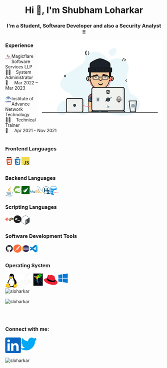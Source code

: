 <h1 align="center">Hi 👋, I'm Shubham Loharkar </h1>

<h3 align="center">I'm a Student, Software Developer and also a Security Analyst !!</h3>

<img align="right" alt="coding" width="400" src="Icons/coding.gif" />


<h3 align="left">Experience</h3>
<p align="left">
<img align="left" alt="MFS" width="20px" src="Icons/mfs.jpg" /> Magicflare Software Services LLP <br> 👨‍💻 &nbsp;&nbsp; System Administrator <br> 💼 &nbsp; &nbsp;  Mar 2022 – Mar 2023 <br></br>
<img align="left" alt="iant" width="20px" src="Icons/iant.jpg" /> Institute of Advance Network Technology <br> 👨‍🏫 &nbsp;&nbsp; Technical Trainer <br> 💼 &nbsp; &nbsp;  Apr 2021 - Nov 2021 <br></br>
</p>

<h3 align="left">Frontend Languages</h3>    
<p align="left">
<a href="https://www.w3schools.com/html/" target="blank"><img align="left" alt="HTML5" width="26px" src="Icons/html.png" title="HTML5" /></a>
<a href="https://www.w3schools.com/css/default.asp" target="blank"><img align="left" alt="CSS3" width="26px" src="Icons/css.png" title="CSS3" /></a>
<a href="https://www.w3schools.com/js/default.asp" target="blank"><img align="left" alt="JavaScript" width="26px" src="Icons/javascript.png" title="JavaScript"  /></a>
</p>

<br></br>
<h3 align="left">Backend Languages</h3>    
<p align="left">
<a href="https://www.javatpoint.com/java-tutorial" target="blank"><img align="left" alt="Java" width="26px" src="Icons/java.png" title="Java" /></a>
<a href="https://www.javatpoint.com/spring-boot-tutorial" target="blank"><img align="left" alt="Spring Boot" width="26px" src="Icons/spring.png" title="Spring Boot" /></a>  
<a href="https://www.thymeleaf.org/doc/tutorials/3.0/usingthymeleaf.html" target="blank"><img align="left" alt="Thymeleaf Template" width="26px" src="Icons/thymleaf.png" title="Thymeleaf Template" /></a>  
<a href="https://www.tutorialspoint.com/mysql/index.htm" target="blank"><img align="left" alt="MySQL" width="40px" src="Icons/mysql.png" title="MySQL" /></a>
<a href="https://www.javatpoint.com/spring-boot-h2-database" target="blank"><img align="left" alt="H2" width="26px" src="Icons/h2.png" title="H2" /></a>  
<a href="https://www.javatpoint.com/oracle-tutorial" target="blank"><img align="left" alt="Oracle" width="26px" src="Icons/oracle.png" title="Oracle" /></a>
</p>

<br></br>
<h3 align="left">Scripting Languages</h3>    
<p align="left">
<img align="left" alt="Git" width="26px" src="Icons/git.png" title="Git" />
<img align="left" alt="Terminal" width="26px" src="Icons/terminal.png"  />
<img align="left" alt="Shell Script" width="26px" src="Icons/shell.png"  />

</p>


<br></br>
<h3 align="left">Software Development Tools </h3>    
<p align="left">
<img align="left" alt="GitHub" width="26px" src="Icons/github.png" title="GitHub" />
<img align="left" alt="Postman" width="26px" src="Icons/postman.png" title="Postman" />
<img align="left" alt="Eclipse" width="26px" src="Icons/eclipse.png" title="Eclipse IDE For Java Developer" />
<img align="left" alt="VS Code" width="26px" src="Icons/vs-code.png" title="Visual Studio Code" />
</p>


<br></br>
<h3 align="left">Operating System</h3>    
<p align="left">
<a href="https://www.linux.org/" target="blank"><img align="left" alt="Linux" width="40px" src="Icons/linux.png" title="Linux" /></a>
<a href="https://www.kali.org/" target="blank"><img align="left" alt="Kali Linux" width="50px" src="Icons/Kali Linux.png" title="Kali Linux" /></a>
<a href="https://www.parrotsec.org/" target="blank"><img align="left" alt="Parrot Linux" width="30px" src="Icons/Parrot_Linux.jpg" title="Parrot Linux" /></a>
<a href="https://www.redhat.com/en" target="blank"><img align="left" alt="Red Hat" width="50px" src="Icons/Red Hat Linux.png" title="Red Hat" />
<a href="https://www.microsoft.com/en-in/windows" target="blank"><img align="left" alt="Windows" width="30px" src="Icons/Windows.png" title="Windows 10"/></a>
</p>


<br/><br/>

<!--![SLoharkar gitHub stats](https://github-readme-stats.vercel.app/api?username=sloharkar)-->

<p>&nbsp;<img align="left" src="https://github-readme-stats-git-masterrstaa-rickstaa.vercel.app/api?username=sloharkar&rank_icon=github&locale=en" alt="sloharkar" /></p>


<p><img align="center" src="https://github-readme-stats-git-masterrstaa-rickstaa.vercel.app/api/top-langs?username=sloharkar&langs_count=10&show_icons=true&locale=en&layout=compact" alt="sloharkar" /></p>


<br></br>
<h3 align="left">Connect with me:</h3>    
<p align="left">
<a href="https://www.linkedin.com/in/sloharkar" target="_blank"><img align="left" alt="linkedin" width="50px" src="Icons/linkedin.png" title="linkedin" /></a>
<a href="https://twitter.com/SLoharkar89" target="_blank"><img align="left" alt="twitter" width="50px" src="Icons/twitter.png" title="twitter" /></a>
</p>



</br><br></br>
<p align="left"> <img src="https://komarev.com/ghpvc/?username=sloharkar&label=Profile%20views&color=0e75b6&style=flat" alt="sloharkar" /> </p>

